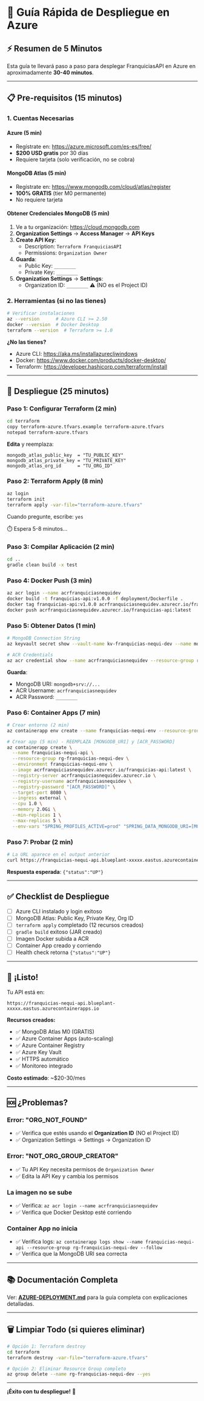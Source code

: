 ﻿# 🚀 Guía Rápida de Despliegue en Azure

## ⚡ Resumen de 5 Minutos

Esta guía te llevará paso a paso para desplegar FranquiciasAPI en Azure en aproximadamente **30-40 minutos**.

---

## 📋 Pre-requisitos (15 minutos)

### 1. Cuentas Necesarias

#### Azure (5 min)
- Regístrate en: https://azure.microsoft.com/es-es/free/
- **$200 USD gratis** por 30 días
- Requiere tarjeta (solo verificación, no se cobra)

#### MongoDB Atlas (5 min)
- Regístrate en: https://www.mongodb.com/cloud/atlas/register
- **100% GRATIS** (tier M0 permanente)
- No requiere tarjeta

#### Obtener Credenciales MongoDB (5 min)
1. Ve a tu organización: https://cloud.mongodb.com
2. **Organization Settings** → **Access Manager** → **API Keys**
3. **Create API Key**:
   - Description: `Terraform FranquiciasAPI`
   - Permissions: `Organization Owner`
4. **Guarda**:
   - Public Key: `________`
   - Private Key: `________`
5. **Organization Settings** → **Settings**:
   - Organization ID: `________` ⚠️ (NO es el Project ID)

### 2. Herramientas (si no las tienes)

```bash
# Verificar instalaciones
az --version      # Azure CLI >= 2.50
docker --version  # Docker Desktop
terraform --version  # Terraform >= 1.0
```

**¿No las tienes?**
- Azure CLI: https://aka.ms/installazurecliwindows
- Docker: https://www.docker.com/products/docker-desktop/
- Terraform: https://developer.hashicorp.com/terraform/install

---

## 🎯 Despliegue (25 minutos)

### Paso 1: Configurar Terraform (2 min)

```bash
cd terraform
copy terraform-azure.tfvars.example terraform-azure.tfvars
notepad terraform-azure.tfvars
```

**Edita** y reemplaza:
```hcl
mongodb_atlas_public_key  = "TU_PUBLIC_KEY"
mongodb_atlas_private_key = "TU_PRIVATE_KEY"
mongodb_atlas_org_id      = "TU_ORG_ID"
```

### Paso 2: Terraform Apply (8 min)

```bash
az login
terraform init
terraform apply -var-file="terraform-azure.tfvars"
```

Cuando pregunte, escribe: `yes`

⏱️ Espera 5-8 minutos...

### Paso 3: Compilar Aplicación (2 min)

```bash
cd ..
gradle clean build -x test
```

### Paso 4: Docker Push (3 min)

```bash
az acr login --name acrfranquiciasnequidev
docker build -t franquicias-api:v1.0.0 -f deployment/Dockerfile .
docker tag franquicias-api:v1.0.0 acrfranquiciasnequidev.azurecr.io/franquicias-api:latest
docker push acrfranquiciasnequidev.azurecr.io/franquicias-api:latest
```

### Paso 5: Obtener Datos (1 min)

```bash
# MongoDB Connection String
az keyvault secret show --vault-name kv-franquicias-nequi-dev --name mongodb-connection-string --query value -o tsv

# ACR Credentials
az acr credential show --name acrfranquiciasnequidev --resource-group rg-franquicias-nequi-dev
```

**Guarda**:
- MongoDB URI: `mongodb+srv://...`
- ACR Username: `acrfranquiciasnequidev`
- ACR Password: `________`

### Paso 6: Container Apps (7 min)

```bash
# Crear entorno (2 min)
az containerapp env create --name franquicias-nequi-env --resource-group rg-franquicias-nequi-dev --location eastus

# Crear app (5 min) - REEMPLAZA [MONGODB_URI] y [ACR_PASSWORD]
az containerapp create \
  --name franquicias-nequi-api \
  --resource-group rg-franquicias-nequi-dev \
  --environment franquicias-nequi-env \
  --image acrfranquiciasnequidev.azurecr.io/franquicias-api:latest \
  --registry-server acrfranquiciasnequidev.azurecr.io \
  --registry-username acrfranquiciasnequidev \
  --registry-password "[ACR_PASSWORD]" \
  --target-port 8080 \
  --ingress external \
  --cpu 1.0 \
  --memory 2.0Gi \
  --min-replicas 1 \
  --max-replicas 5 \
  --env-vars "SPRING_PROFILES_ACTIVE=prod" "SPRING_DATA_MONGODB_URI=[MONGODB_URI]" "SPRING_DATA_MONGODB_DATABASE=franquicias"
```

### Paso 7: Probar (2 min)

```bash
# La URL aparece en el output anterior
curl https://franquicias-nequi-api.blueplant-xxxxx.eastus.azurecontainerapps.io/actuator/health
```

**Respuesta esperada**: `{"status":"UP"}`

---

## ✅ Checklist de Despliegue

- [ ] Azure CLI instalado y login exitoso
- [ ] MongoDB Atlas: Public Key, Private Key, Org ID
- [ ] `terraform apply` completado (12 recursos creados)
- [ ] `gradle build` exitoso (JAR creado)
- [ ] Imagen Docker subida a ACR
- [ ] Container App creado y corriendo
- [ ] Health check retorna `{"status":"UP"}`

---

## 🎉 ¡Listo!

Tu API está en:
```
https://franquicias-nequi-api.blueplant-xxxxx.eastus.azurecontainerapps.io
```

**Recursos creados:**
- ✅ MongoDB Atlas M0 (GRATIS)
- ✅ Azure Container Apps (auto-scaling)
- ✅ Azure Container Registry
- ✅ Azure Key Vault
- ✅ HTTPS automático
- ✅ Monitoreo integrado

**Costo estimado**: ~$20-30/mes

---

## 🆘 ¿Problemas?

### Error: "ORG_NOT_FOUND"
- ✅ Verifica que estés usando el **Organization ID** (NO el Project ID)
- ✅ Organization Settings → Settings → Organization ID

### Error: "NOT_ORG_GROUP_CREATOR"
- ✅ Tu API Key necesita permisos de `Organization Owner`
- ✅ Edita la API Key y cambia los permisos

### La imagen no se sube
- ✅ Verifica: `az acr login --name acrfranquiciasnequidev`
- ✅ Verifica que Docker Desktop esté corriendo

### Container App no inicia
- ✅ Verifica logs: `az containerapp logs show --name franquicias-nequi-api --resource-group rg-franquicias-nequi-dev --follow`
- ✅ Verifica que la MongoDB URI sea correcta

---

## 📚 Documentación Completa

Ver: **[AZURE-DEPLOYMENT.md](AZURE-DEPLOYMENT.md)** para la guía completa con explicaciones detalladas.

---

## 🗑️ Limpiar Todo (si quieres eliminar)

```bash
# Opción 1: Terraform destroy
cd terraform
terraform destroy -var-file="terraform-azure.tfvars"

# Opción 2: Eliminar Resource Group completo
az group delete --name rg-franquicias-nequi-dev --yes
```

---

**¡Éxito con tu despliegue!** 🚀

